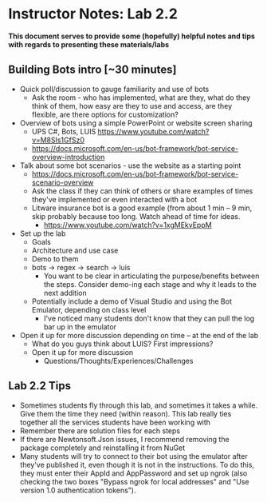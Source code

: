 # Instructor Notes: Lab 2.2

**This document serves to provide some (hopefully) helpful notes and tips with regards to presenting these materials/labs**

## Building Bots intro [~30 minutes]

*	Quick poll/discussion to gauge familiarity and use of bots
    *	Ask the room - who has implemented, what are they, what do they think of them, how easy are they to use and access, are they flexible, are there options for customization?
*	Overview of bots using a simple PowerPoint or website screen sharing
    *	UPS C#, Bots, LUIS <https://www.youtube.com/watch?v=M8SIs1GfSz0>
    * <https://docs.microsoft.com/en-us/bot-framework/bot-service-overview-introduction>
*	Talk about some bot scenarios - use the website as a starting point
    *	<https://docs.microsoft.com/en-us/bot-framework/bot-service-scenario-overview>
    *	Ask the class if they can think of others or share examples of times they've implemented or even interacted with a bot
    *	Litware insurance bot is a good example (from about 1 min – 9 min, skip probably because too long. Watch ahead of time for ideas.
        *	<https://www.youtube.com/watch?v=1xgMEkvEppM>
*	Set up the lab
    *	Goals
    *	Architecture and use case
    *	Demo to them
    *	bots -> regex -> search -> luis
        *	You want to be clear in articulating the purpose/benefits between the steps. Consider demo-ing each stage and why it leads to the next addition
    *	Potentially include a demo of Visual Studio and using the Bot Emulator, depending on class level
        * I've noticed many students don't know that they can pull the log bar up in the emulator
*	Open it up for more discussion depending on time – at the end of the lab
    *	What do you guys think about LUIS? First impressions?
    *	Open it up for more discussion
        *	Questions/Thoughts/Experiences/Challenges


## Lab 2.2 Tips
* Sometimes students fly through this lab, and sometimes it takes a while. Give them the time they need (within reason). This lab really ties together all the services students have been working with
* Remember there are solution files for each steps
* If there are Newtonsoft.Json issues, I recommend removing the package completely and reinstalling it from NuGet
* Many students will try to connect to their bot using the emulator after they've published it, even though it is not in the instructions. To do this, they must enter their AppId and AppPassword and set up ngrok (also checking the two boxes "Bypass ngrok for local addresses" and "Use version 1.0 authentication tokens").





